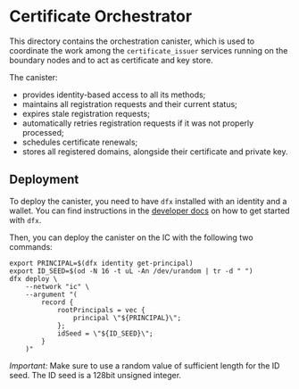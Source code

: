 # Certificate Orchestrator

This directory contains the orchestration canister, which is used to coordinate
the work among the `certificate_issuer` services running on the boundary nodes
and to act as certificate and key store.

The canister:
* provides identity-based access to all its methods;
* maintains all registration requests and their current status;
* expires stale registration requests;
* automatically retries registration requests if it was not properly processed;
* schedules certificate renewals;
* stores all registered domains, alongside their certificate and private key.

## Deployment

To deploy the canister, you need to have `dfx` installed with an identity and a wallet.
You can find instructions in the [developer docs](https://internetcomputer.org/docs/current/developer-docs/quickstart/network-quickstart) on how to get started with `dfx`.

Then, you can deploy the canister on the IC with the following two commands:
```
export PRINCIPAL=$(dfx identity get-principal)
export ID_SEED=$(od -N 16 -t uL -An /dev/urandom | tr -d " ")
dfx deploy \
    --network "ic" \
    --argument "(
        record {
            rootPrincipals = vec {
                principal \"${PRINCIPAL}\";
            };
            idSeed = \"${ID_SEED}\";
        }
    )"
```

_Important:_ Make sure to use a random value of sufficient length for the ID seed.
The ID seed is a 128bit unsigned integer.
